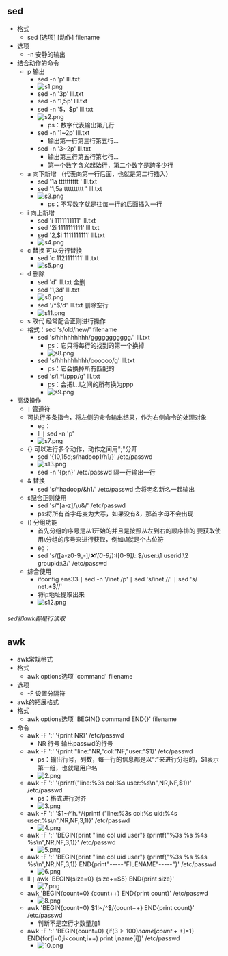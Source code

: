## sed
* 格式
	* sed [选项] [动作] filename
* 选项
	* -n 安静的输出
* 结合动作的命令
	* p 输出
		* sed -n 'p' lll.txt
		* ![s1.png](https://upload-images.jianshu.io/upload_images/14467401-eaee043e6b8bd686.png?imageMogr2/auto-orient/strip%7CimageView2/2/w/1240)
		* sed -n '3p' lll.txt 
		* sed -n '1,5p' lll.txt
		* sed -n '5，$p' lll.txt 
		* ![s2.png](https://upload-images.jianshu.io/upload_images/14467401-991ff68026be7c25.png?imageMogr2/auto-orient/strip%7CimageView2/2/w/1240)
			* ps：数字代表输出第几行
		* sed -n '1~2p' lll.txt
			* 输出第一行第三行第五行...
		* sed -n '3~2p' lll.txt
			* 输出第三行第五行第七行...
			* 第一个数字含义起始行，第二个数字是跨多少行	
	* a 向下新增 （代表向第一行后面，也就是第二行插入）		
		* sed '1a tttttttttt ' lll.txt
		* sed '1,5a tttttttttt ' lll.txt
		* ![s3.png](https://upload-images.jianshu.io/upload_images/14467401-f5ee363ddd03f763.png?imageMogr2/auto-orient/strip%7CimageView2/2/w/1240)
			* ps；不写数字就是往每一行的后面插入一行
	* i 向上新增	
		* sed 'i 1111111111' lll.txt
		* sed '2i 1111111111' lll.txt
		* sed '2,$i 1111111111' lll.txt
		* ![s4.png](https://upload-images.jianshu.io/upload_images/14467401-602a1658446f459c.png?imageMogr2/auto-orient/strip%7CimageView2/2/w/1240)
	* c 替换 可以分行替换
		* sed 'c 1121111111' lll.txt
		* ![s5.png](https://upload-images.jianshu.io/upload_images/14467401-e80d71596db64a18.png?imageMogr2/auto-orient/strip%7CimageView2/2/w/1240)
	* d 删除
		* sed 'd' lll.txt  全删
		* sed '1,3d' lll.txt
		* ![s6.png](https://upload-images.jianshu.io/upload_images/14467401-96c475b5c918d274.png?imageMogr2/auto-orient/strip%7CimageView2/2/w/1240)
		* sed '/^$/d' lll.txt 删除空行
		* ![s11.png](https://upload-images.jianshu.io/upload_images/14467401-fd162290829d0827.png?imageMogr2/auto-orient/strip%7CimageView2/2/w/1240)
	* s 取代 经常配合正则进行操作
	* 格式：sed 's/old/new/' filename
		* sed 's/hhhhhhhhh/ggggggggggg/' lll.txt
			* ps：它只将每行的找到的第一个换掉
			* ![s8.png](https://upload-images.jianshu.io/upload_images/14467401-02968e954380e259.png?imageMogr2/auto-orient/strip%7CimageView2/2/w/1240)
		* sed 's/hhhhhhhhh/oooooo/g' lll.txt
			* ps：它会换掉所有匹配的
		* sed 's/l.*l/ppp/g' lll.txt
			* ps：会把l...l之间的所有换为ppp
			* ![s9.png](https://upload-images.jianshu.io/upload_images/14467401-263796d98c37c6ed.png?imageMogr2/auto-orient/strip%7CimageView2/2/w/1240)
* 高级操作 
	* `|` 管道符 
	* 可执行多条指令，将左侧的命令输出结果，作为右侧命令的处理对象
		* eg：
		* ll `|` sed -n 'p'
		* ![s7.png](https://upload-images.jianshu.io/upload_images/14467401-91fcbee59c9da7d6.png?imageMogr2/auto-orient/strip%7CimageView2/2/w/1240)
	* {} 可以进行多个动作，动作之间用";"分开
		* sed '{10,15d;s/hadoop1/h1/}' /etc/passwd
		* ![s13.png](https://upload-images.jianshu.io/upload_images/14467401-f62657d29491d824.png?imageMogr2/auto-orient/strip%7CimageView2/2/w/1240)
		* sed -n '{p;n}' /etc/passwd 隔一行输出一行
	* & 替换  	
		* sed 's/^hadoop/&h1/' /etc/passwd 会将老名新名一起输出
	* s配合正则使用
		* sed 's/^[a-z]/\u&/' /etc/passwd
		* ps:将所有首字母变为大写，如果没有&，那首字母不会出现
	* () 分组功能
		* 首先分组的序号是从1开始的并且是按照从左到右的顺序排的
	要获取使用\分组的序号来进行获取，例如\1就是个占位符	
		* eg：
		* sed 's/\([a-z0-9_-]*\):x:\([0-9]*\):\([0-9]*\):.*$/user:\1 userid:\2 groupid:\3/' /etc/passwd
	* 综合使用
		* ifconfig ens33 `|` sed -n '/inet /p' `|` sed 's/inet //' `|` sed 's/ net.*$//'
		* 将ip地址提取出来
		* ![s12.png](https://upload-images.jianshu.io/upload_images/14467401-8a0244223c4dbdac.png?imageMogr2/auto-orient/strip%7CimageView2/2/w/1240)
###### sed和awk都是行读取
## awk
* awk常规格式
* 格式
	* awk options选项 'command' filename
* 选项
	* -F 设置分隔符
* awk的拓展格式	
* 格式
	* awk options选项 'BEGIN{} command END{}' filename
* 命令
	* awk -F ':' '{print NR}' /etc/passwd
		* NR 行号 输出passwd的行号
	* awk -F ':' '{print "line:"NR,"col:"NF,"user:"$1}' /etc/passwd
		* ps：输出行号，列数，每一行的信息都是以“:”来进行分组的，$1表示第一组，也就是用户名
		* ![2.png](https://upload-images.jianshu.io/upload_images/14467401-c85a79d4b675fe28.png?imageMogr2/auto-orient/strip%7CimageView2/2/w/1240)
	* awk -F ':' '{printf("line:%3s col:%s user:%s\n",NR,NF,$1)}' /etc/passwd
		* ps：格式进行对齐
		* ![3.png](https://upload-images.jianshu.io/upload_images/14467401-986ffa6321d552ca.png?imageMogr2/auto-orient/strip%7CimageView2/2/w/1240)
	* awk -F ':' '$1~/^h.*/{printf ("line:%3s col:%s uid:%4s user:%s\n",NR,NF,$3,$1)}' /etc/passwd	
		* ![4.png](https://upload-images.jianshu.io/upload_images/14467401-ba788a1552df8d52.png?imageMogr2/auto-orient/strip%7CimageView2/2/w/1240)
	* awk -F ':' 'BEGIN{print "line col uid user"} {printf("%3s %s %4s %s\n",NR,NF,$3,$1)}' /etc/passwd
		* ![5.png](https://upload-images.jianshu.io/upload_images/14467401-e2dbdc0f79918261.png?imageMogr2/auto-orient/strip%7CimageView2/2/w/1240)
    * awk -F ':' 'BEGIN{print "line col uid user"} {printf("%3s %s %4s %s\n",NR,NF,$3,$1)} END{print"-----"FILENAME"-----"}' /etc/passwd
		* ![6.png](https://upload-images.jianshu.io/upload_images/14467401-b26c3ff935834fdb.png?imageMogr2/auto-orient/strip%7CimageView2/2/w/1240)
	* ll `|` awk 'BEGIN{size=0} {size+=$5} END{print size}'
		* ![7.png](https://upload-images.jianshu.io/upload_images/14467401-e7eeab120630c478.png?imageMogr2/auto-orient/strip%7CimageView2/2/w/1240)
	* awk 'BEGIN{count=0} {count++} END{print count}' /etc/passwd
		* ![8.png](https://upload-images.jianshu.io/upload_images/14467401-62bdca0bd51fa242.png?imageMogr2/auto-orient/strip%7CimageView2/2/w/1240)
	* awk 'BEGIN{count=0} $1!~/^$/{count++} END{print count}' /etc/passwd
		* 判断不是空行才数量加1
	* awk -F ':' 'BEGIN{count=0} {if($3>100) name[count++]=$1} END{for(i=0;i<count;i++) print i,name[i]}' /etc/passwd	
		* ![10.png](https://upload-images.jianshu.io/upload_images/14467401-de851c892005c4b9.png?imageMogr2/auto-orient/strip%7CimageView2/2/w/1240)

		
	
	
	
	
